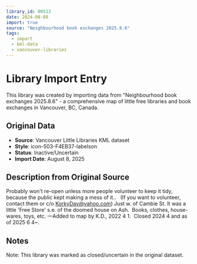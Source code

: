 ```yaml
---
library_id: 00513
date: 2024-08-08
import: true
source: "Neighbourhood book exchanges 2025.8.6"
tags:
  - import
  - kml-data
  - vancouver-libraries
---
```


# Library Import Entry

This library was created by importing data from "Neighbourhood book exchanges 2025.8.6" - a comprehensive map of little free libraries and book exchanges in Vancouver, BC, Canada.

## Original Data

- **Source**: Vancouver Little Libraries KML dataset
- **Style**: icon-503-F4EB37-labelson
- **Status**: Inactive/Uncertain
- **Import Date**: August 8, 2025

## Description from Original Source

Probably won't re-open unless more people volunteer to keep it tidy, because the public kept making a mess of it..   (If you want to volunteer, contact them or c/o KorkyDay@yahoo.com)
Just w. of Cambie St.
It was a little 'Free Store' s.e. of the doomed house on Ash. 
Books, clothes, house-wares, toys, etc.
—Added to map by K.D., 2022 4 1. 
Closed 2024 4 and as of 2025 6 4~.



## Notes

Note: This library was marked as closed/uncertain in the original dataset.
